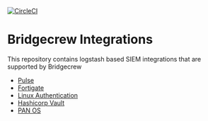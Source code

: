 [![CircleCI](https://circleci.com/gh/bridgecrewio/bridgecrew-integrations.svg?style=svg)](https://circleci.com/gh/bridgecrewio/bridgecrew-integrations)

# Bridgecrew Integrations
This repository contains logstash based SIEM integrations that are supported by Bridgecrew

* [Pulse](https://github.com/bridgecrewio/bridgecrew-integrations/blob/master/src/pulse/README.md)
* [Fortigate](https://github.com/bridgecrewio/bridgecrew-integrations/blob/master/src/fortigate/README.md)
* [Linux Authentication](https://github.com/bridgecrewio/bridgecrew-integrations/blob/master/src/linux-auth/README.md)
* [Hashicorp Vault](https://github.com/bridgecrewio/bridgecrew-integrations/tree/master/src/vault/README.md)
* [PAN OS](https://github.com/bridgecrewio/bridgecrew-integrations/tree/master/src/pan-os)

